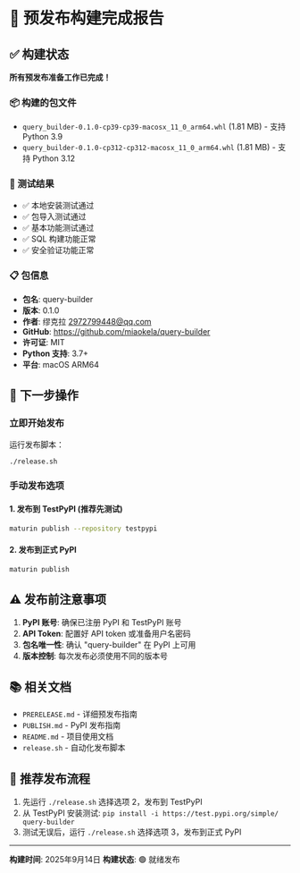 # 🎉 预发布构建完成报告

## ✅ 构建状态
**所有预发布准备工作已完成！**

### 📦 构建的包文件
- `query_builder-0.1.0-cp39-cp39-macosx_11_0_arm64.whl` (1.81 MB) - 支持 Python 3.9
- `query_builder-0.1.0-cp312-cp312-macosx_11_0_arm64.whl` (1.81 MB) - 支持 Python 3.12

### 🧪 测试结果
- ✅ 本地安装测试通过
- ✅ 包导入测试通过 
- ✅ 基本功能测试通过
- ✅ SQL 构建功能正常
- ✅ 安全验证功能正常

### 📋 包信息
- **包名**: query-builder
- **版本**: 0.1.0
- **作者**: 缪克拉 <2972799448@qq.com>
- **GitHub**: https://github.com/miaokela/query-builder
- **许可证**: MIT
- **Python 支持**: 3.7+
- **平台**: macOS ARM64

## 🚀 下一步操作

### 立即开始发布
运行发布脚本：
```bash
./release.sh
```

### 手动发布选项

#### 1. 发布到 TestPyPI (推荐先测试)
```bash
maturin publish --repository testpypi
```

#### 2. 发布到正式 PyPI
```bash
maturin publish
```

## ⚠️ 发布前注意事项

1. **PyPI 账号**: 确保已注册 PyPI 和 TestPyPI 账号
2. **API Token**: 配置好 API token 或准备用户名密码
3. **包名唯一性**: 确认 "query-builder" 在 PyPI 上可用
4. **版本控制**: 每次发布必须使用不同的版本号

## 📚 相关文档
- `PRERELEASE.md` - 详细预发布指南
- `PUBLISH.md` - PyPI 发布指南  
- `README.md` - 项目使用文档
- `release.sh` - 自动化发布脚本

## 🎯 推荐发布流程
1. 先运行 `./release.sh` 选择选项 2，发布到 TestPyPI
2. 从 TestPyPI 安装测试: `pip install -i https://test.pypi.org/simple/ query-builder`
3. 测试无误后，运行 `./release.sh` 选择选项 3，发布到正式 PyPI

---
**构建时间**: 2025年9月14日
**构建状态**: 🟢 就绪发布